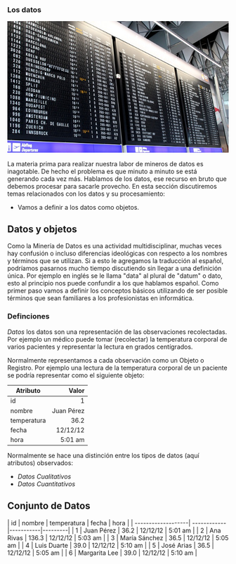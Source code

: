 ### Los datos
![Datos](../img/airdata.jpg)

La materia prima para realizar nuestra labor de mineros de datos es inagotable. De hecho el problema es que minuto a minuto se está generando cada vez más. Hablamos de los datos, ese recurso en bruto que debemos procesar para sacarle provecho. En esta sección discutiremos temas relacionados con los datos y su procesamiento:
* Vamos a definir a los datos como objetos.


## Datos y objetos

Como la Minería de Datos es una actividad multidisciplinar, muchas veces hay confusión o incluso diferencias ideológicas con respecto a los nombres y términos que se utilizan. Si a esto le agregamos la traducción al español, podríamos pasarnos mucho tiempo discutiendo sin llegar a una definición única. Por ejemplo en inglés se le llama "data" al plural de "datum" o dato, esto al principio nos puede confundir a los que hablamos español. Como primer paso vamos a definir los conceptos básicos utilizando de ser posible términos que sean familiares a los profesionistas en informática.


### Definciones

*Datos* los datos son una representación de las observaciones recolectadas. Por ejemplo un médico puede tomar (recolectar) la temperatura corporal de varios pacientes y representar la lectura en grados centígrados.

Normalmente representamos a cada observación como un Objeto o Registro. Por ejemplo una lectura de la temperatura corporal de un paciente se podría representar como el siguiente objeto:

| Atributo      | Valor     |
| ------------- | ---------:|
| id            |     1     |
| nombre        |  Juan Pérez|
| temperatura   |  36.2     |
| fecha         |  12/12/12 |
| hora          |  5:01 am  |

Normalmente se hace una distinción entre los tipos de datos (aquí atributos) observados:

* *Datos Cualitativos*
* *Datos Cuantitativos*

## Conjunto de Datos

| id |  nombre       | temperatura |  fecha    |    hora |
| -------------------| ------------|-----------|---------|
| 1  | Juan Pérez    |    36.2     | 12/12/12  | 5:01 am |
| 2  | Ana Rivas     |   136.3     | 12/12/12  | 5:03 am |
| 3  | María Sánchez |    36.5     | 12/12/12  | 5:05 am |
| 4  | Luis Duarte   |    39.0     | 12/12/12  | 5:10 am |
| 5  | José Arias    |    36.5     | 12/12/12  | 5:05 am |
| 6  | Margarita Lee |    39.0     | 12/12/12  | 5:10 am |


 
